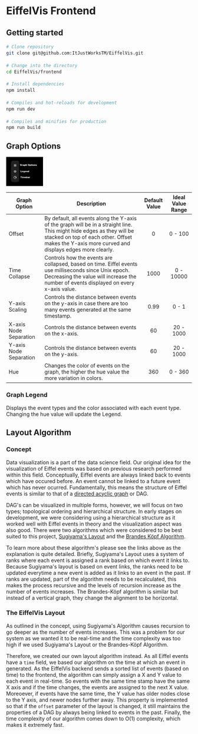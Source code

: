# EiffelVis Frontend

## Getting started

```bash
# Clone repository
git clone git@github.com:ItJustWorksTM/EiffelVis.git

# Change into the directory
cd EiffelVis/frontend

# Install dependencies
npm install

# Compiles and hot-reloads for development
npm run dev

# Compiles and minifies for production
npm run build
```

## **Graph Options**

<img src="../assets/graph_menu.png" alt="GraphMenu" width="100"/>

| Graph Option           | Description                                                                                                                                                                                                               | Default Value | Ideal Value Range |
| ---------------------- | ------------------------------------------------------------------------------------------------------------------------------------------------------------------------------------------------------------------------- | :-----------: | :---------------: |
| Offset                 | By default, all events along the Y-axis of the graph will be in a straight line. This might hide edges as they will be stacked on top of each other. Offset makes the Y-axis more curved and displays edges more clearly. |       0       |      0 - 100      |
| Time Collapse          | Controls how the events are collapsed, based on time. Eiffel events use milliseconds since Unix epoch. Decreasing the value will increase the number of events displayed on every x-axis value.                           |     1000      |     0 - 10000     |
| Y-axis Scaling         | Controls the distance between events on the y-axis in case there are too many events generated at the same timestamp.                                                                                                     |     0.99      |       0 - 1       |
| X-axis Node Separation | Controls the distance between events on the x-axis.                                                                                                                                                                       |      60       |     20 - 1000     |
| Y-axis Node Separation | Controls the distance between events on the y-axis.                                                                                                                                                                       |      60       |     20 - 1000     |
| Hue                    | Changes the color of events on the graph, the higher the hue value the more variation in colors.                                                                                                                          |      360      |      0 - 360      |

### **Graph Legend**

Displays the event types and the color associated with each event type. Changing the hue value will update the Legend.

## Layout Algorithm

### Concept

Data visualization is a part of the data science field. Our original idea for the visualization of Eiffel events was based on previous research performed within this field. Conceptually, Eiffel events are always linked back to events which have occured before. An event cannot be linked to a future event which has never ocurred. Fundamentally, this means the structure of Eiffel events is similar to that of a [directed acyclic graph](https://en.wikipedia.org/wiki/Directed_acyclic_graph) or DAG.

DAG's can be visualized in multiple forms, however, we will focus on two types; topological ordering and hierarchical structure. In early stages on development, we were considering using a hierarchical structure as it worked well with Eiffel events in theory and the visualization aspect was also good. There were two algorithms which were considered to be best suited to this project, [Sugiyama's Layout](https://en.wikipedia.org/wiki/Layered_graph_drawing) and the [Brandes Köpf Algorithm](https://www.semanticscholar.org/paper/Fast-and-Simple-Horizontal-Coordinate-Assignment-Brandes-K%C3%B6pf/69cb129a8963b21775d6382d15b0b447b01eb1f8).

To learn more about these algorithm's please see the links above as the explanation is quite detailed. Briefly, Sugiyama's Layout uses a system of ranks where each event is assigned a rank based on which event it links to. Because Sugiyama's layout is based on event links, the ranks need to be updated everytime a new event is added as it links to an event in the past. If ranks are updated, part of the algorithm needs to be recalculated, this makes the process recursive and the levels of recursion increase as the number of events increases. The Brandes-Köpf algorithm is similar but instead of a vertical graph, they change the alignment to be horizontal.

### The EiffelVis Layout

As outlined in the concept, using Sugiyama's Algorithm causes recursion to go deeper as the number of events increases. This was a problem for our system as we wanted it to be real-time and the time complexity was too high if we used Sugiyama's Layout or the Brandes-Köpf Algorithm.

Therefore, we created our own layout algorithm instead. As all Eiffel events have a `time` field, we based our algorithm on the time at which an event in generated. As the EiffelVis backend sends a sorted list of events (based on time) to the frontend, the algorithm can simply assign a X and Y value to each event in real-time. So events with the same time stamp have the same X axis and if the time changes, the events are assigned to the next X value. Moreoever, if events have the same time, the Y value has older nodes close to the Y axis, and newer nodes further away. This property is implemented so that if the `offset` parameter of the layout is changed, it still maintains the properties of a DAG by always being linked to events in the past. Finally, the time complexity of our algorithm comes down to O(1) complexity, which makes it extremely fast.
